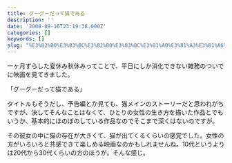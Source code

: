 ```yaml
---
title: グーグーだって猫である
description: ''
date: '2008-09-16T23:19:36.000Z'
categories: []
keywords: []
slug: "%E3%82%B0%E3%83%BC%E3%82%B0%E3%83%BC%E3%81%A0%E3%81%A3%E3%81%A6%E7%8C%AB%E3%81%A7%E3%81%82%E3%82%8B"
---
```

一ヶ月ずらした夏休み秋休みってことで、平日にしか消化できない雑務のついでに映画を見てきました。

「グーグーだって猫である」

タイトルもそうだし、予告編とか見ても、猫メインのストーリーだと思われがちですが、決してそんなことはなくて、ひとりの女性の生き方を描いた作品とでもいうか、基本的にほのぼのしている作品なのでそこまで深くはないのですが。

その彼女の中に猫の存在が大きくて、猫が出てくるくらいの感覚でした。女性の方がいろいろと共感できて楽しめる映画なのかもしれませんね。10代というよりは20代から30代くらいの方のほうが。そんな感じ。